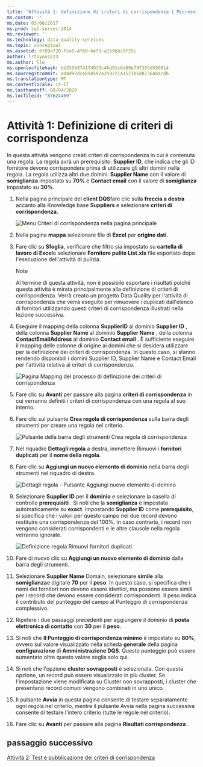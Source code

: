 ```yaml
---
title: 'Attività 1: definizione di criteri di corrispondenza | Microsoft Docs'
ms.custom: ''
ms.date: 03/06/2017
ms.prod: sql-server-2014
ms.reviewer: ''
ms.technology: data-quality-services
ms.topic: conceptual
ms.assetid: 6f89a720-fce5-4f60-bef3-a159bbc9f25c
author: lrtoyou1223
ms.author: lle
ms.openlocfilehash: bb2556874174939c46d91c6d89e797393d590914
ms.sourcegitcommit: ad4d92dce894592a259721a1571b1d8736abacdb
ms.translationtype: MT
ms.contentlocale: it-IT
ms.lasthandoff: 08/04/2020
ms.locfileid: "87624469"
---
```

# <a name="task-1-defining-a-matching-policy"></a>Attività 1: Definizione di criteri di corrispondenza
  In questa attività vengono creati criteri di corrispondenza in cui è contenuta una regola. La regola avrà un prerequisito: **Supplier ID**, che indica che gli ID fornitore devono corrispondere prima di utilizzare gli altri domini nella regola. La regola utilizza altri due domini: **Supplier Name** con il valore di **somiglianza** impostato su **70%** e **Contact email** con il valore di **somiglianza** impostato su **30%**.  
  
1.  Nella pagina principale del **client DQS**fare clic sulla **freccia a destra** accanto alla Knowledge base **Suppliers** e selezionare **criteri di corrispondenza**.  
  
     ![Menu Criteri di corrispondenza nella pagina principale](../../2014/tutorials/media/et-definingamatchingpolicy-01.jpg "Menu Criteri di corrispondenza nella pagina principale")  
  
2.  Nella pagina **mappa** selezionare file di **Excel** per **origine dati**.  
  
3.  Fare clic su **Sfoglia**, verificare che filtro sia impostato su **cartella di lavoro di Excel**e selezionare **Fornitore pulito List.xls** file esportato dopo l'esecuzione dell'attività di pulizia.  
  
    > [!NOTE]  
    >  Al termine di questa attività, non è possibile esportare i risultati poiché questa attività è mirata principalmente alla definizione di criteri di corrispondenza. Verrà creato un progetto Data Quality per l'attività di corrispondenza che verrà eseguito per rimuovere i duplicati dall'elenco di fornitori utilizzando questi criteri di corrispondenza illustrati nella lezione successiva.  
  
4.  Eseguire il mapping della colonna **SupplierID** al dominio **Supplier ID** , della colonna **Supplier Name** al dominio **Supplier Name** , della colonna **ContactEmailAddress** al dominio **Contact email** . È sufficiente eseguire il mapping delle colonne di origine ai domini che si desidera utilizzare per la definizione dei criteri di corrispondenza. In questo caso, si stanno rendendo disponibili i domini Supplier ID, Supplier Name e Contact Email per l'attività relativa ai criteri di corrispondenza.  
  
     ![Pagina Mapping del processo di definizione dei criteri di corrispondenza](../../2014/tutorials/media/et-definingamatchingpolicy-02.jpg "Pagina Mapping del processo di definizione dei criteri di corrispondenza")  
  
5.  Fare clic su **Avanti** per passare alla pagina **criteri di corrispondenza** in cui verranno definiti i criteri di corrispondenza con una regola al suo interno.  
  
6.  Fare clic sul pulsante **Crea regola di corrispondenza** sulla barra degli strumenti per creare una regola nel criterio.  
  
     ![Pulsante della barra degli strumenti Crea regola di corrispondenza](../../2014/tutorials/media/et-definingamatchingpolicy-03.jpg "Pulsante della barra degli strumenti Crea regola di corrispondenza")  
  
7.  Nel riquadro **Dettagli regola** a destra, immettere Rimuovi i **fornitori duplicati** per il **nome della regola**.  
  
8.  Fare clic su **Aggiungi un nuovo elemento di dominio** nella barra degli strumenti nel riquadro di destra.  
  
     ![Dettagli regola - Pulsante Aggiungi nuovo elemento di domino](../../2014/tutorials/media/et-definingamatchingpolicy-04.jpg "Dettagli regola - Pulsante Aggiungi nuovo elemento di domino")  
  
9. Selezionare **Supplier ID** per il **dominio** e selezionare la casella di controllo **prerequisiti** . Si noti che la **somiglianza** è impostata automaticamente su **exact**. Impostando **Supplier ID** come **prerequisito**, si specifica che i valori per questo campo nei due record devono restituire una corrispondenza del 100%. in caso contrario, i record non vengono considerati corrispondenti e le altre clausole nella regola verranno ignorate.  
  
     ![Definizione regola Rimuovi fornitori duplicati](../../2014/tutorials/media/et-definingamatchingpolicy-05.jpg "Definizione regola Rimuovi fornitori duplicati")  
  
10. Fare di nuovo clic su **Aggiungi un nuovo elemento di dominio** dalla barra degli strumenti.  
  
11. Selezionare **Supplier Name** Domain, selezionare **simile** alla **somiglianza**e digitare **70** per il **peso**.  In questo caso, si specifica che i nomi dei fornitori non devono essere identici, ma possono essere simili per i record che devono essere considerati corrispondenti. Il peso indica il contributo del punteggio del campo al Punteggio di corrispondenza complessivo.  
  
12. Ripetere i due passaggi precedenti per aggiungere il dominio di **posta elettronica di contatto** con **30** per il **peso**.  
  
13. Si noti che **Il Punteggio di corrispondenza minimo** è impostato su **80%**, ovvero sul valore visualizzato nella scheda **generale** della pagina **configurazione** di **Amministrazione DQS**. Questo punteggio può essere aumentato oltre questo valore soglia solo qui.  
  
14. Si noti che l'opzione **cluster sovrapposti** è selezionata. Con questa opzione, un record può essere visualizzato in più cluster. Se l'impostazione viene modificata su Cluster non sovrapposti, i cluster che presentano record comuni vengono combinati in uno unico.  
  
15. Il pulsante **Avvia** in questa pagina consente di testare separatamente ogni regola nel criterio, mentre il pulsante Avvia nella pagina successiva consente di testare l'intero criterio (tutte le regole nel criterio).  
  
16. Fare clic su **Avanti** per passare alla pagina **Risultati corrispondenza** .  
  
## <a name="next-step"></a>passaggio successivo  
 [Attività 2: Test e pubblicazione dei criteri di corrispondenza](../../2014/tutorials/task-2-testing-and-publishing-the-matching-policy.md)  
  
  
